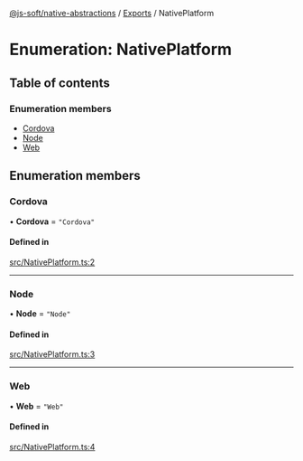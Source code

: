 [@js-soft/native-abstractions](../README.md) / [Exports](../modules.md) / NativePlatform

# Enumeration: NativePlatform

## Table of contents

### Enumeration members

- [Cordova](NativePlatform.md#cordova)
- [Node](NativePlatform.md#node)
- [Web](NativePlatform.md#web)

## Enumeration members

### Cordova

• **Cordova** = `"Cordova"`

#### Defined in

[src/NativePlatform.ts:2](https://github.com/js-soft/ts-native-access/blob/6589b22/packages/abstractions/src/NativePlatform.ts#L2)

___

### Node

• **Node** = `"Node"`

#### Defined in

[src/NativePlatform.ts:3](https://github.com/js-soft/ts-native-access/blob/6589b22/packages/abstractions/src/NativePlatform.ts#L3)

___

### Web

• **Web** = `"Web"`

#### Defined in

[src/NativePlatform.ts:4](https://github.com/js-soft/ts-native-access/blob/6589b22/packages/abstractions/src/NativePlatform.ts#L4)
